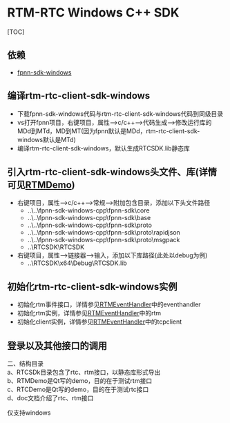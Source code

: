 # RTM-RTC Windows C++ SDK

[TOC]

## 依赖

* [fpnn-sdk-windows](https://github.com/highras/fpnn-sdk-windows-cpp.git)

## 编译rtm-rtc-client-sdk-windows

* 下载fpnn-sdk-windows代码与rtm-rtc-client-sdk-windows代码到同级目录
* vs打开fpnn项目，右键项目，属性-->c/c++-->代码生成-->修改运行库的MDd到MTd，MD到MT(因为fpnn默认是MDd，rtm-rtc-client-sdk-windows默认是MTd)  
* 编译rtm-rtc-client-sdk-windows，默认生成RTCSDK.lib静态库

## 引入rtm-rtc-client-sdk-windows头文件、库(详情可见[RTMDemo](https://github.com/highras/rtm-rtc-client-sdk-windows/tree/master/RTMDemo))
* 右键项目，属性-->c/c++-->常规-->附加包含目录，添加以下头文件路径
    * ..\\..\fpnn-sdk-windows-cpp\fpnn-sdk\core
    * ..\\..\fpnn-sdk-windows-cpp\fpnn-sdk\base
    * ..\\..\fpnn-sdk-windows-cpp\fpnn-sdk\proto
    * ..\\..\fpnn-sdk-windows-cpp\fpnn-sdk\proto\rapidjson
    * ..\\..\fpnn-sdk-windows-cpp\fpnn-sdk\proto\msgpack
    * ..\RTCSDK\RTCSDK
* 右键项目，属性-->链接器-->输入，添加以下库路径(此处以debug为例)
    * ..\RTCSDK\x64\Debug\RTCSDK.lib

## 初始化rtm-rtc-client-sdk-windows实例
* 初始化rtm事件接口，详情参见[RTMEventHandler](https://github.com/highras/rtm-rtc-client-sdk-windows/blob/master/RTMDemo/mainwindow.cpp)中的eventhandler
* 初始化rtm实例，详情参见[RTMEventHandler](https://github.com/highras/rtm-rtc-client-sdk-windows/blob/master/RTMDemo/mainwindow.cpp)中的rtm
* 初始化client实例，详情参见[RTMEventHandler](https://github.com/highras/rtm-rtc-client-sdk-windows/blob/master/RTMDemo/mainwindow.cpp)中的tcpclient

## 登录以及其他接口的调用



      
二、结构目录    
    a、RTCSDk目录包含了rtc、rtm接口，以静态库形式导出  
    b、RTMDemo是Qt写的demo，目的在于测试rtm接口  
    c、RTCDemo是Qt写的demo，目的在于测试rtc接口  
    d、doc文档介绍了rtc、rtm接口  

仅支持windows  


